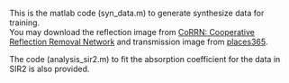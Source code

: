 This is the matlab code (syn_data.m) to generate synthesize data for training. <br>
You may download the reflection image from [CoRRN: Cooperative Reflection Removal Network](https://ieeexplore.ieee.org/abstract/document/8733000) and transmission image from [places365](http://places2.csail.mit.edu/download.html).

The code (analysis_sir2.m) to fit the absorption coefficient for the data in SIR2 is also provided. 
